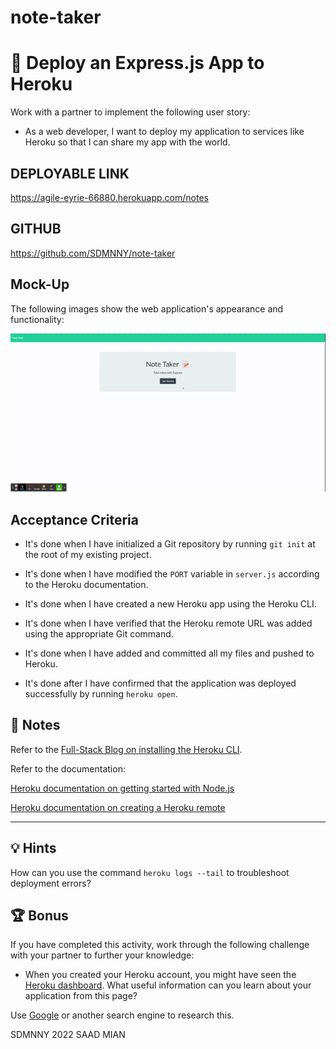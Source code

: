 # note-taker
# 📖 Deploy an Express.js App to Heroku

Work with a partner to implement the following user story:

* As a web developer, I want to deploy my application to services like Heroku so that I can share my app with the world.


## DEPLOYABLE LINK 

https://agile-eyrie-66880.herokuapp.com/notes

## GITHUB
https://github.com/SDMNNY/note-taker


## Mock-Up

The following images show the web application's appearance and functionality:


![Existing notes are listed in the left-hand column with empty fields on the right-hand side for the new note’s title and text.](./assets/Note%20Taker.gif)

## Acceptance Criteria

* It's done when I have initialized a Git repository by running `git init` at the root of my existing project.

* It's done when I have modified the `PORT` variable in `server.js` according to the Heroku documentation.

* It's done when I have created a new Heroku app using the Heroku CLI.

* It's done when I have verified that the Heroku remote URL was added using the appropriate Git command.

* It's done when I have added and committed all my files and pushed to Heroku.

* It's done after I have confirmed that the application was deployed successfully by running `heroku open`.

## 📝 Notes

Refer to the [Full-Stack Blog on installing the Heroku CLI](https://coding-boot-camp.github.io/full-stack/heroku/how-to-install-the-heroku-cli).

Refer to the documentation:

[Heroku documentation on getting started with Node.js](https://devcenter.heroku.com/articles/getting-started-with-nodejs?singlepage=true)

[Heroku documentation on creating a Heroku remote](https://devcenter.heroku.com/articles/git#creating-a-heroku-remote)

---

## 💡 Hints

How can you use the command `heroku logs --tail` to troubleshoot deployment errors?

## 🏆 Bonus

If you have completed this activity, work through the following challenge with your partner to further your knowledge:

* When you created your Heroku account, you might have seen the [Heroku dashboard](https://dashboard.heroku.com/). What useful information can you learn about your application from this page?

Use [Google](https://www.google.com) or another search engine to research this.

SDMNNY 2022
SAAD MIAN